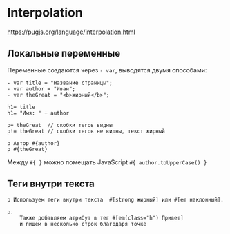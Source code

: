 # Interpolation
https://pugjs.org/language/interpolation.html

## Локальные переменные
Переменные создаются через `- var`, выводятся двумя способами:

    - var title = "Название страницы";
    - var author = "Иван";
    - var theGreat = "<b>жирный</b>";

    h1= title
    h1= "Имя: " + author

    p= theGreat  // скобки тегов видны
    p!= theGreat // скобки тегов не видны, текст жирный

    p Автор #{author}
    p #{theGreat}

Между `#{ }` можно помещать JavaScript `#{ author.toUpperCase() }`

## Теги внутри текста

    p Используем теги внутри текста  #[strong жирный] или #[em наклонный].

    p.
        Также добавляем атрибут в тег #[em(class="h") Привет]
        и пишем в несколько строк благодаря точке

